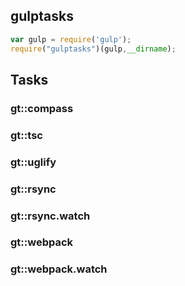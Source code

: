gulptasks
---

```js
var gulp = require('gulp');
require("gulptasks")(gulp,__dirname);
```

## Tasks

### gt::compass

### gt::tsc

### gt::uglify

### gt::rsync

### gt::rsync.watch

### gt::webpack

### gt::webpack.watch